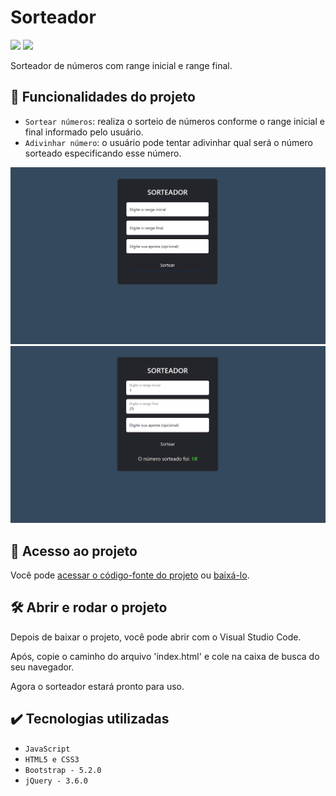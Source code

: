 # Sorteador

<p align="left">
    <img src="https://img.shields.io/badge/Status-Conclu%C3%ADdo-brightgreen?style=for-the-badge"/>
    <img src="https://img.shields.io/github/license/GabrielSchiavo/sorteador?color=blue&style=for-the-badge"/>
</p>

Sorteador de números com range inicial e range final.

## :hammer: Funcionalidades do projeto
- `Sortear números`: realiza o sorteio de números conforme o range inicial e final informado pelo usuário.
- `Adivinhar número`: o usuário pode tentar adivinhar qual será o número sorteado especificando esse número.

<img src="./assets/img/screenshots/screenshot_sorteador.png" alt="Screenshot 1"/>
<img src="./assets/img/screenshots/screenshot2_sorteador.png" alt="Screenshot 2"/>

## :file_folder: Acesso ao projeto
Você pode [acessar o código-fonte do projeto](https://github.com/GabrielSchiavo/sorteador) ou [baixá-lo](https://github.com/GabrielSchiavo/sorteador/archive/refs/heads/main.zip).

## 	:hammer_and_wrench: Abrir e rodar o projeto
Depois de baixar o projeto, você pode abrir com o Visual Studio Code.

Após, copie o caminho do arquivo 'index.html' e cole na caixa de busca do seu navegador.

Agora o sorteador estará pronto para uso.

## :heavy_check_mark: Tecnologias utilizadas
* `JavaScript`
* `HTML5 e CSS3`
* `Bootstrap - 5.2.0`
* `jQuery - 3.6.0`
